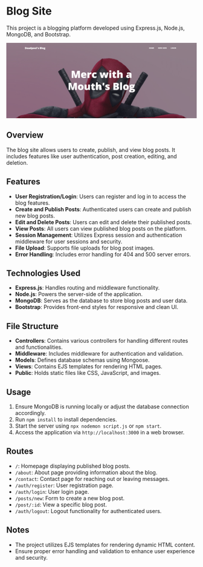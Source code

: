# Blog Site

This project is a blogging platform developed using Express.js, Node.js, MongoDB, and Bootstrap.

![image](homepage_ui.png)

## Overview

The blog site allows users to create, publish, and view blog posts. It includes features like user authentication, post creation, editing, and deletion.

## Features

- **User Registration/Login**: Users can register and log in to access the blog features.
- **Create and Publish Posts**: Authenticated users can create and publish new blog posts.
- **Edit and Delete Posts**: Users can edit and delete their published posts.
- **View Posts**: All users can view published blog posts on the platform.
- **Session Management**: Utilizes Express session and authentication middleware for user sessions and security.
- **File Upload**: Supports file uploads for blog post images.
- **Error Handling**: Includes error handling for 404 and 500 server errors.

## Technologies Used

- **Express.js**: Handles routing and middleware functionality.
- **Node.js**: Powers the server-side of the application.
- **MongoDB**: Serves as the database to store blog posts and user data.
- **Bootstrap**: Provides front-end styles for responsive and clean UI.

## File Structure

- **Controllers**: Contains various controllers for handling different routes and functionalities.
- **Middleware**: Includes middleware for authentication and validation.
- **Models**: Defines database schemas using Mongoose.
- **Views**: Contains EJS templates for rendering HTML pages.
- **Public**: Holds static files like CSS, JavaScript, and images.

## Usage

1. Ensure MongoDB is running locally or adjust the database connection accordingly.
2. Run `npm install` to install dependencies.
3. Start the server using `npx nodemon script.js` or `npm start`.
4. Access the application via `http://localhost:3000` in a web browser.

## Routes

- `/`: Homepage displaying published blog posts.
- `/about`: About page providing information about the blog.
- `/contact`: Contact page for reaching out or leaving messages.
- `/auth/register`: User registration page.
- `/auth/login`: User login page.
- `/posts/new`: Form to create a new blog post.
- `/post/:id`: View a specific blog post.
- `/auth/logout`: Logout functionality for authenticated users.

## Notes

- The project utilizes EJS templates for rendering dynamic HTML content.
- Ensure proper error handling and validation to enhance user experience and security.

